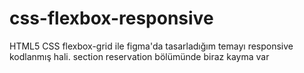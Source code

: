 # css-flexbox-responsive
HTML5 CSS flexbox-grid ile figma'da tasarladığım temayı responsive kodlanmış hali. section reservation bölümünde biraz kayma var
